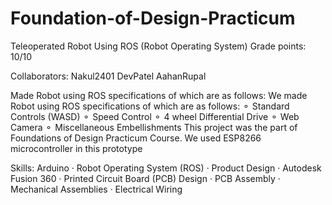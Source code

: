# Foundation-of-Design-Practicum
Teleoperated Robot Using ROS (Robot Operating System)
Grade points: 10/10

Collaborators:
Nakul2401
DevPatel
AahanRupal



 


Made Robot using ROS specifications of which are as follows:
We made Robot using ROS specifications of which are as follows:
⚬ Standard Controls (WASD)
⚬ Speed Control
⚬ 4 wheel Differential Drive
⚬ Web Camera
⚬ Miscellaneous Embellishments
This project was the part of Foundations of Design Practicum Course. We used ESP8266 microcontroller in this prototype

Skills: Arduino · Robot Operating System (ROS) · Product Design · Autodesk Fusion 360 · Printed Circuit Board (PCB) Design · PCB Assembly · Mechanical Assemblies · Electrical Wiring
